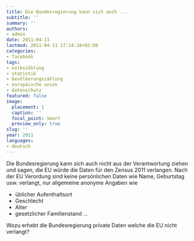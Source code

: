 ```yaml
---
title: Die Bundesregierung kann sich auch ...
subtitle: ''
summary: ''
authors:
- admin
date: 2011-04-11
lastmod: 2011-04-11 17:14:18+02:00
categories:
- facebook
tags:
- volkszählung
- statistik
- bevölkerungszählung
- europäische union
- datenschutz
featured: false
image:
  placement: 1
  caption: ''
  focal_point: Smart
  preview_only: true
slug: ''
year: 2011
languages:
- deutsch
---
```


Die Bundesregierung kann sich auch nicht aus der Verantwortung ziehen und sagen, die EU würde die Daten für den Zensus 2011 verlangen. Nach der EU Verordung sind keine persönlichen Daten wie Name, Geburtstag usw. verlangt, nur allgemeine anonyme Angaben wie

- üblicher Aufenthaltsort
- Geschlecht
- Alter
- gesetzlicher Familienstand
...

Wozu erhebt die Bundesregierung private Daten welche die EU nicht verlangt?